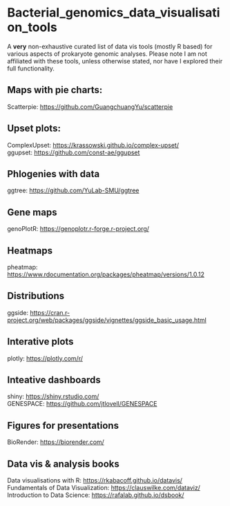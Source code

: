 # Bacterial_genomics_data_visualisation_tools
A **very** non-exhaustive curated list of data vis tools (mostly R based) for various aspects of prokaryote genomic analyses. Please note I am not affiliated with these tools, unless otherwise stated, nor have I explored their full functionality.

## Maps with pie charts:
Scatterpie: https://github.com/GuangchuangYu/scatterpie

## Upset plots:
ComplexUpset: https://krassowski.github.io/complex-upset/  
ggupset: https://github.com/const-ae/ggupset   

## Phlogenies with data
ggtree: https://github.com/YuLab-SMU/ggtree  

## Gene maps
genoPlotR: https://genoplotr.r-forge.r-project.org/  

## Heatmaps
pheatmap: https://www.rdocumentation.org/packages/pheatmap/versions/1.0.12 

## Distributions
ggside: https://cran.r-project.org/web/packages/ggside/vignettes/ggside_basic_usage.html


## Interative plots
plotly: https://plotly.com/r/   

## Inteative dashboards
shiny: https://shiny.rstudio.com/  
GENESPACE: https://github.com/jtlovell/GENESPACE  

## Figures for presentations
BioRender: https://biorender.com/  

## Data vis & analysis books
Data visualisations with R: https://rkabacoff.github.io/datavis/  
Fundamentals of Data Visualization: https://clauswilke.com/dataviz/  
Introduction to Data Science: https://rafalab.github.io/dsbook/  
